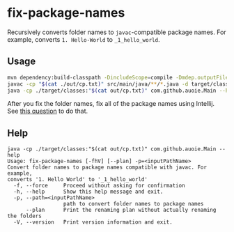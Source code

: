 # fix-package-names

Recursively converts folder names to `javac`-compatible package names.
For example, converts `1. Hello-World` to `_1_hello_world`.

## Usage

```bash
mvn dependency:build-classpath -DincludeScope=compile -Dmdep.outputFile=out/cp.txt
javac -cp "$(cat ./out/cp.txt)" src/main/java/**/*.java -d target/classes
java -cp ./target/classes:"$(cat out/cp.txt)" com.github.auoie.Main --help
```

After you fix the folder names, fix all of the package names using Intellij.
See [this question](https://youtrack.jetbrains.com/issue/IJPL-26321/Provide-package-name-fixing-at-project-package-level)
to do that.

## Help

```text
java -cp ./target/classes:"$(cat out/cp.txt)" com.github.auoie.Main --help
Usage: fix-package-names [-fhV] [--plan] -p=<inputPathName>
Convert folder names to package names compatible with javac. For example,
converts '1. Hello World' to '_1_hello_world'
  -f, --force     Proceed without asking for confirmation
  -h, --help      Show this help message and exit.
  -p, --path=<inputPathName>
                  path to convert folder names to package names
      --plan      Print the renaming plan without actually renaming the folders
  -V, --version   Print version information and exit.
```